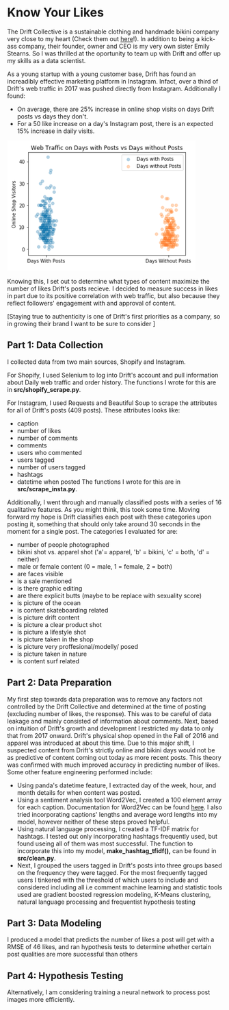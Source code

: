 # Know Your Likes

The Drift Collective is a sustainable clothing and handmade bikini company very close to my heart (Check them out [here](https://www.thedriftcollective.com/)!). In addition to being a kick-ass company, their founder, owner and CEO is my very own sister Emily Stearns. So I was thrilled at the oportunity to team up with Drift and offer up my skills as a data scientist. 

  As a young startup with a young customer base, Drift has found an increadibly effective marketing platform in Instagram. Infact, over a third of Drift's web traffic in 2017 was pushed directly from Instagram. Additionally I found:
  * On average, there are 25% increase in online shop visits on days Drift posts vs days they don't.
  * For a 50 like increase on a day's Instagram post, there is an expected 15% increase in daily visits.   
  
![alt text](https://github.com/kait88stearns/CapstoneProject/blob/master/pics/visits_days_posted_vs_not.png "Logo Title Text 1")  

Knowing this, I set out to determine what types of content maximize the number of likes Drift's posts recieve. I decided to measure success in likes in part due to its positive correlation with web traffic, but also because they reflect followers' engagement with and approval of content. 

[Staying true to authenticity is one of Drift's first priorities as a company, so in growing their brand I want to be sure to consider  ]

## Part 1: Data Collection 
I collected data from two main sources, Shopify and Instagram.   

   For Shopify, I used Selenium to log into Drift's account and pull information about Daily web traffic and order history. The functions I wrote for this are in **src/shopify_scrape.py**. 
   
   For Instagram, I used Requests and Beautiful Soup to scrape the attributes for all of Drift's posts (409 posts). These attributes looks like:
   * caption
   * number of likes
   * number of comments
   * comments
   * users who commented
   * users tagged 
   * number of users tagged 
   * hashtags
   * datetime when posted
  The functions I wrote for this are in **src/scrape_insta.py**.
  
  Additionally, I went through and manually classified posts with a series of 16 qualitative features. As you might think, this took some time. Moving forward my hope is Drift classifies each post with these categories upon posting it, something that should only take around 30 seconds in the moment for a single post. The categories I evaluated for are:
  * number of people photographed 
  * bikini shot vs. apparel shot ('a'= apparel, 'b' = bikini, 'c' = both, 'd' = neither)
  * male or female content (0 = male, 1 = female, 2 = both)
  * are faces visible 
  * is a sale mentioned 
  * is there graphic editing
  * are there explicit butts (maybe to be replace with sexuality score) 
  * is picture of the ocean 
  * is content skateboarding related 
  * is picture drift content 
  * is picture a clear product shot
  * is picture a lifestyle shot 
  * is picture taken in the shop 
  * is picture very proffesional/modelly/ posed
  * is picture taken in nature
  * is content surf related 
   
## Part 2: Data Preparation 
My first step towards data preparation was to remove any factors not controlled by the Drift Collective and determined at the time of posting (excluding number of likes, the response). This was to be careful of data leakage and mainly consisted of information about comments. Next, based on intuition of Drift's growth and development I restricted my data to only that from 2017 onward. Drift's physical shop opened in the Fall of 2016 and apparel was introduced at about this time. Due to this major shift, I suspected content from Drift's strictly online and bikini days would not be as predictive of content coming out today as more recent posts. This theory was confirmed with much improved accuracy in predicting number of likes.  Some other feature engineering performed include:
* Using panda's datetime feature, I extracted day of the week, hour, and month details for when content was posted. 
* Using a sentiment analysis tool Word2Vec, I created a 100 element array for each caption. Documentation for Word2Vec can be found [here](https://radimrehurek.com/gensim/models/word2vec.html). I also tried incorporating captions' lengths and average word lengths into my model, however neither of these steps proved helpful. 
* Using natural language processing, I created a TF-IDF matrix for hashtags. I tested out only incorporating hashtags frequently used, but found useing all of them was most successful. The function to incorporate this into my model, **make_hashtag_tfidf(),** can be found in **src/clean.py**.
* Next, I grouped the users tagged in Drift's posts into three groups based on the frequency they were tagged. For the most frequently tagged users I tinkered with the threshold of which users to include and considered including all
i.e comment  machine learning and statistic tools used are gradient boosted regression modeling, K-Means clustering, natural language processing and frequentist hypothesis testing

## Part 3: Data Modeling 
I produced a model that predicts the number of likes a post will get with a RMSE of 46 likes, and ran hypothesis tests to determine whether certain post qualities are more successful than others

## Part 4: Hypothesis Testing 


Alternatively, I am considering training a neural network to process post images more efficiently.
